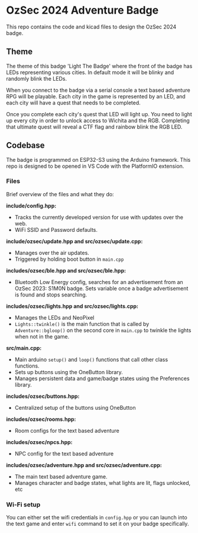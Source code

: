 # OzSec 2024 Adventure Badge

This repo contains the code and kicad files to design the OzSec 2024 badge. 

## Theme

The theme of this badge 'Light The Badge' where the front of the badge has LEDs representing various cities. In default mode it will be blinky and randomly blink the LEDs. 

When you connect to the badge via a serial console a text based adventure RPG will be playable. Each city in the game is represented by an LED, and each city will have a quest that needs to be completed. 

Once you complete each city's quest that LED will light up. You need to light up every city in order to unlock access to Wichita and the RGB. Completing that ultimate quest will reveal a CTF flag and rainbow blink the RGB LED. 

## Codebase

The badge is programmed on ESP32-S3 using the Arduino framework. This repo is designed to be opened in VS Code with the PlatformIO extension. 

### Files

Brief overview of the files and what they do:

**include/config.hpp:**
- Tracks the currently developed version for use with updates over the web. 
- WiFi SSID and Password defaults.

**include/ozsec/update.hpp and src/ozsec/update.cpp:**
- Manages over the air updates.
- Triggered by holding boot button in `main.cpp`

**includes/ozsec/ble.hpp and src/ozsec/ble.hpp:**
- Bluetooth Low Energy config, searches for an advertisement from an OzSec 2023: S1M0N badge. Sets variable once a badge advertisement is found and stops searching.

**includes/ozsec/lights.hpp and src/ozsec/lights.cpp:**
- Manages the LEDs and NeoPixel
- `Lights::twinkle()` is the main function that is called by `Adventure::bgloop()` on the second core in `main.cpp` to twinkle the lights when not in the game.

**src/main.cpp:**
- Main arduino `setup()` and `loop()` functions that call other class functions. 
- Sets up buttons using the OneButton library.
- Manages persistent data and game/badge states using the Preferences library.

**includes/ozsec/buttons.hpp:**
- Centralized setup of the buttons using OneButton

**includes/ozsec/rooms.hpp:**
- Room configs for the text based adventure

**includes/ozsec/npcs.hpp:**
- NPC config for the text based adventure

**includes/ozsec/adventure.hpp and src/ozsec/adventure.cpp:**
- The main text based adventure game.
- Manages character and badge states, what lights are lit, flags unlocked, etc

### Wi-Fi setup
You can either set the wifi credentials in `config.hpp` or you can launch into the text game and enter `wifi` command to set it on your badge specifically. 
